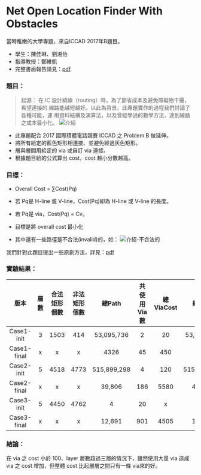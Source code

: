 # Net Open Location Finder With Obstacles
當時稚嫩的大學專題，來自ICCAD 2017年B題目。

+ 學生：陳佳琳、劉湘怡
+ 指導教授：鄭維凱
+ 完整書面報告請見：[pdf](https://github.com/k66inthesky/NetOpenLocationFinderWithObstacles/blob/main/%E5%AE%8C%E6%95%B4%E6%9B%B8%E9%9D%A2%E5%A0%B1%E5%91%8A.pdf)

### 題目：
> 起源： 
在 IC 設計繞線（routing）時，為了節省成本及避免障礙物干擾，希望連接的
線路能越短越好。以此為背景，此專題實作的過程我們討論了各種可能，運
用資料結構及演算法，以及曾經學過的數學方法，達到線路之成本最小化。 
![介紹](https://github.com/k66inthesky/NetOpenLocationFinderWithObstacles/assets/45890492/e37e8225-cd67-4761-af0c-bc39b03cb566) 
+ 此專題配合 2017 國際積體電路競賽 ICCAD 之 Problem B 做延伸。 
+ 將所有給定的藍色矩形相連接、並避免經過灰色矩形。 
+ 層與層間用給定的 via 或自訂 via 連接。 
+ 根據題目給的公式算出 cost，cost 越小分數越高。

### 目標：
+ Overall Cost = ∑Cost(Pq) 
+ 若 Pq是 H-line 或 V-line，Cost(Pq)即為 H-line 或 V-line 的長度。 
+ 若 Pq是 via，Cost(Pq) = Cv。 
+ 目標是將 overall cost 最小化

+ 其中還有一些路徑是不合法(invalid)的，如：
![介紹-不合法的](https://github.com/k66inthesky/NetOpenLocationFinderWithObstacles/assets/45890492/fdc796d0-9e8f-4c3f-ab33-5021d3bb0bb5)


我們針對此題目提出一些原創方法，詳見：[pdf](https://github.com/k66inthesky/NetOpenLocationFinderWithObstacles/blob/main/%E5%AE%8C%E6%95%B4%E6%9B%B8%E9%9D%A2%E5%A0%B1%E5%91%8A.pdf)

### 實驗結果：
|版本|層數|合法矩形個數|非法矩形個數|總Path|共使用Via數|總ViaCost|總Cost|總執行時間| 
|:-:|:-:|:-:|:-:|:-:|:-:|:-:|:-:|:-:|
|Case1-init|3|1503|414|53,095,736|2|20|53,095,736|204|
|Case1-final|x|x|x|4326|45|450|4776|94|
|Case2-init|5|4518|4773|515,899,298|4|120|515,899,298|18,669|
|Case2-final|x|x|x|39,806|186|5580|45,386|1019|
|Case3-init|5|4450|4762|4|20|x|x|x|
|Case3-final|x|x|x|12,691|901|4505|18,196|939|

### 結論：
在 via 之 cost 小於 100、layer 層數超過三層的情況下，雖然使用大量 via 造成 via 之 cost 增加，但整體 cost 比起層層之間只有一條 via來的好。

